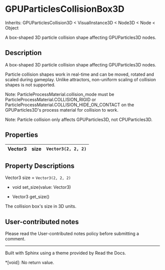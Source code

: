 # GPUParticlesCollisionBox3D

Inherits: GPUParticlesCollision3D < VisualInstance3D < Node3D < Node < Object

A box-shaped 3D particle collision shape affecting GPUParticles3D nodes.

## Description

A box-shaped 3D particle collision shape affecting GPUParticles3D nodes.

Particle collision shapes work in real-time and can be moved, rotated and
scaled during gameplay. Unlike attractors, non-uniform scaling of collision
shapes is not supported.

Note: ParticleProcessMaterial.collision_mode must be
ParticleProcessMaterial.COLLISION_RIGID or
ParticleProcessMaterial.COLLISION_HIDE_ON_CONTACT on the GPUParticles3D's
process material for collision to work.

Note: Particle collision only affects GPUParticles3D, not CPUParticles3D.

## Properties

Vector3 | size | `Vector3(2, 2, 2)`  
---|---|---  
  
## Property Descriptions

Vector3 size = `Vector3(2, 2, 2)`

  * void set_size(value: Vector3)

  * Vector3 get_size()

The collision box's size in 3D units.

## User-contributed notes

Please read the User-contributed notes policy before submitting a comment.

* * *

Built with Sphinx using a theme provided by Read the Docs.

  *[void]: No return value.

